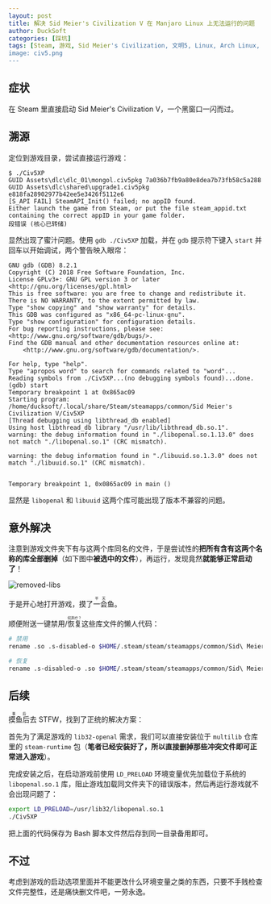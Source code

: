 ```yaml
---
layout: post
title: 解决 Sid Meier's Civilization V 在 Manjaro Linux 上无法运行的问题
author: DuckSoft
categories: [踩坑]
tags: [Steam, 游戏, Sid Meier's Civilization, 文明5, Linux, Arch Linux, Manjaro]
image: civ5.png
---
```


## 症状
在 Steam 里直接启动 Sid Meier's Civilization V，一个黑窗口一闪而过。

## 溯源
定位到游戏目录，尝试直接运行游戏：
```
$ ./Civ5XP 
GUID Assets\dlc\dlc_01\mongol.civ5pkg 7a036b7fb9a80e8dea7b73fb58c5a288
GUID Assets\dlc\shared\upgrade1.civ5pkg e818fa28902977b42ee5e3426f5112e6
[S_API FAIL] SteamAPI_Init() failed; no appID found.
Either launch the game from Steam, or put the file steam_appid.txt containing the correct appID in your game folder.
段错误 (核心已转储)
```

显然出现了蜜汁问题。使用 `gdb ./Civ5XP` 加载，并在 `gdb` 提示符下键入 `start` 并回车以开始调试，两个警告映入眼帘：

```
GNU gdb (GDB) 8.2.1
Copyright (C) 2018 Free Software Foundation, Inc.
License GPLv3+: GNU GPL version 3 or later <http://gnu.org/licenses/gpl.html>
This is free software: you are free to change and redistribute it.
There is NO WARRANTY, to the extent permitted by law.
Type "show copying" and "show warranty" for details.
This GDB was configured as "x86_64-pc-linux-gnu".
Type "show configuration" for configuration details.
For bug reporting instructions, please see:
<http://www.gnu.org/software/gdb/bugs/>.
Find the GDB manual and other documentation resources online at:
    <http://www.gnu.org/software/gdb/documentation/>.

For help, type "help".
Type "apropos word" to search for commands related to "word"...
Reading symbols from ./Civ5XP...(no debugging symbols found)...done.
(gdb) start
Temporary breakpoint 1 at 0x865ac09
Starting program: /home/ducksoft/.local/share/Steam/steamapps/common/Sid Meier's Civilization V/Civ5XP 
[Thread debugging using libthread_db enabled]
Using host libthread_db library "/usr/lib/libthread_db.so.1".
warning: the debug information found in "./libopenal.so.1.13.0" does not match "./libopenal.so.1" (CRC mismatch).

warning: the debug information found in "./libuuid.so.1.3.0" does not match "./libuuid.so.1" (CRC mismatch).


Temporary breakpoint 1, 0x0865ac09 in main ()
```

显然是 `libopenal` 和 `libuuid` 这两个库可能出现了版本不兼容的问题。

## 意外解决

注意到游戏文件夹下有与这两个库同名的文件，于是尝试性的**把所有含有这两个名称的库全部删掉**（如下图中**被选中的文件**），再运行，发现竟然**就能够正常启动了**！

![removed-libs](https://user-images.githubusercontent.com/7822648/52285214-ec735b80-29a0-11e9-856b-a59166eae083.png)

于是开心地打开游戏，摸了<ruby>一会<rt>半天</rt></ruby>鱼。

顺便附送一键禁用/<ruby>恢复<rt>何弃疗？</rt></ruby>这些库文件的懒人代码：
```bash
# 禁用
rename .so .s-disabled-o $HOME/.steam/steam/steamapps/common/Sid\ Meier\'s\ Civilization\ V/{*openal*,*uuid*}
```

```bash
# 恢复
rename .s-disabled-o .so $HOME/.steam/steam/steamapps/common/Sid\ Meier\'s\ Civilization\ V/{*openal*,*uuid*}
```

## 后续

<ruby>摸鱼后<rt>事后</rt></ruby>去 STFW，找到了正统的解决方案：

首先为了满足游戏的 `lib32-openal` 需求，我们可以直接安装位于 `multilib` 仓库里的 `steam-runtime` 包（**笔者已经安装好了，所以直接删掉那些冲突文件即可正常进入游戏**）。

完成安装之后，在启动游戏前使用 `LD_PRELOAD` 环境变量优先加载位于系统的 `libopenal.so.1` 库，阻止游戏加载同文件夹下的错误版本，然后再运行游戏就不会出现问题了：

```bash
export LD_PRELOAD=/usr/lib32/libopenal.so.1
./Civ5XP
```

把上面的代码保存为 Bash 脚本文件然后存到同一目录备用即可。

## 不过
考虑到游戏的启动选项里面并不能更改什么环境变量之类的东西，只要不手贱检查文件完整性，还是痛快删文件吧，一劳永逸。
